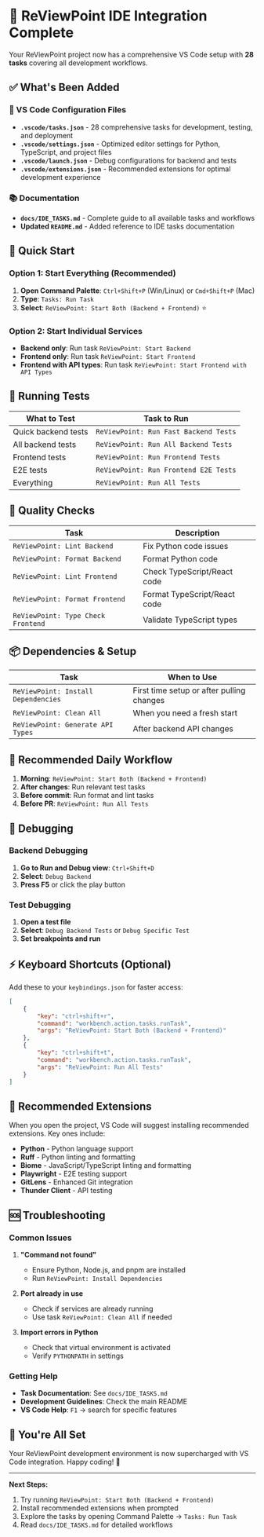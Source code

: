 # 🎉 ReViewPoint IDE Integration Complete

Your ReViewPoint project now has a comprehensive VS Code setup with **28 tasks** covering all development workflows.

## ✅ What's Been Added

### 📁 VS Code Configuration Files

- **`.vscode/tasks.json`** - 28 comprehensive tasks for development, testing, and deployment
- **`.vscode/settings.json`** - Optimized editor settings for Python, TypeScript, and project files
- **`.vscode/launch.json`** - Debug configurations for backend and tests
- **`.vscode/extensions.json`** - Recommended extensions for optimal development experience

### 📚 Documentation

- **`docs/IDE_TASKS.md`** - Complete guide to all available tasks and workflows
- **Updated `README.md`** - Added reference to IDE tasks documentation

## 🚀 Quick Start

### Option 1: Start Everything (Recommended)

1. **Open Command Palette**: `Ctrl+Shift+P` (Win/Linux) or `Cmd+Shift+P` (Mac)
2. **Type**: `Tasks: Run Task`
3. **Select**: `ReViewPoint: Start Both (Backend + Frontend)` ⭐

### Option 2: Start Individual Services

- **Backend only**: Run task `ReViewPoint: Start Backend`
- **Frontend only**: Run task `ReViewPoint: Start Frontend`
- **Frontend with API types**: Run task `ReViewPoint: Start Frontend with API Types`

## 🧪 Running Tests

| What to Test | Task to Run |
|--------------|-------------|
| Quick backend tests | `ReViewPoint: Run Fast Backend Tests` |
| All backend tests | `ReViewPoint: Run All Backend Tests` |
| Frontend tests | `ReViewPoint: Run Frontend Tests` |
| E2E tests | `ReViewPoint: Run Frontend E2E Tests` |
| Everything | `ReViewPoint: Run All Tests` |

## 🔧 Quality Checks

| Task | Description |
|------|-------------|
| `ReViewPoint: Lint Backend` | Fix Python code issues |
| `ReViewPoint: Format Backend` | Format Python code |
| `ReViewPoint: Lint Frontend` | Check TypeScript/React code |
| `ReViewPoint: Format Frontend` | Format TypeScript/React code |
| `ReViewPoint: Type Check Frontend` | Validate TypeScript types |

## 📦 Dependencies & Setup

| Task | When to Use |
|------|-------------|
| `ReViewPoint: Install Dependencies` | First time setup or after pulling changes |
| `ReViewPoint: Clean All` | When you need a fresh start |
| `ReViewPoint: Generate API Types` | After backend API changes |

## 🎯 Recommended Daily Workflow

1. **Morning**: `ReViewPoint: Start Both (Backend + Frontend)`
2. **After changes**: Run relevant test tasks
3. **Before commit**: Run format and lint tasks
4. **Before PR**: `ReViewPoint: Run All Tests`

## 🐛 Debugging

### Backend Debugging

1. **Go to Run and Debug view**: `Ctrl+Shift+D`
2. **Select**: `Debug Backend`
3. **Press F5** or click the play button

### Test Debugging

1. **Open a test file**
2. **Select**: `Debug Backend Tests` or `Debug Specific Test`
3. **Set breakpoints and run**

## ⚡ Keyboard Shortcuts (Optional)

Add these to your `keybindings.json` for faster access:

```json
[
    {
        "key": "ctrl+shift+r",
        "command": "workbench.action.tasks.runTask",
        "args": "ReViewPoint: Start Both (Backend + Frontend)"
    },
    {
        "key": "ctrl+shift+t",
        "command": "workbench.action.tasks.runTask", 
        "args": "ReViewPoint: Run All Tests"
    }
]
```

## 🔌 Recommended Extensions

When you open the project, VS Code will suggest installing recommended extensions. Key ones include:

- **Python** - Python language support
- **Ruff** - Python linting and formatting
- **Biome** - JavaScript/TypeScript linting and formatting
- **Playwright** - E2E testing support
- **GitLens** - Enhanced Git integration
- **Thunder Client** - API testing

## 🆘 Troubleshooting

### Common Issues

1. **"Command not found"**
   - Ensure Python, Node.js, and pnpm are installed
   - Run `ReViewPoint: Install Dependencies`

2. **Port already in use**
   - Check if services are already running
   - Use task `ReViewPoint: Clean All` if needed

3. **Import errors in Python**
   - Check that virtual environment is activated
   - Verify `PYTHONPATH` in settings

### Getting Help

- **Task Documentation**: See `docs/IDE_TASKS.md`
- **Development Guidelines**: Check the main README
- **VS Code Help**: `F1` → search for specific features

## 🎊 You're All Set

Your ReViewPoint development environment is now supercharged with VS Code integration. Happy coding! 🚀

---

**Next Steps:**

1. Try running `ReViewPoint: Start Both (Backend + Frontend)`
2. Install recommended extensions when prompted
3. Explore the tasks by opening Command Palette → `Tasks: Run Task`
4. Read `docs/IDE_TASKS.md` for detailed workflows
